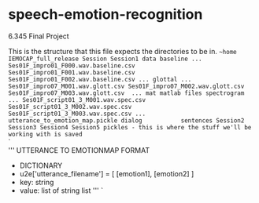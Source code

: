 # speech-emotion-recognition
6.345 Final Project


This is the structure that this file expects the directories to
be in.
`
~home
        IEMOCAP_full_release
                Session
                Session1
                        data
                                baseline
                                        ...
                                        Ses01F_impro01_F000.wav.baseline.csv
                                        Ses01F_impro01_F001.wav.baseline.csv
                                        Ses01F_impro01_F002.wav.baseline.csv
                                        ...
                                glottal
                                        ...
                                        Ses01F_impro07_M001.wav.glott.csv
                                        Ses01F_impro07_M002.wav.glott.csv 
                                        Ses01F_impro07_M003.wav.glott.csv 
                                        ...
                                mat
                                        matlab files
                                spectrogram
                                        ...
                                        Ses01F_script01_3_M001.wav.spec.csv
                                        Ses01F_script01_3_M002.wav.spec.csv
                                        Ses01F_script01_3_M003.wav.spec.csv
                                        ...
                                utterance_to_emotion_map.pickle
                        dialog          
                        sentences
                Session2
                Session3
                Session4
                Session5
        pickles - this is where the stuff we'll be working with is saved
 `      
 `       
 '''
 UTTERANCE TO EMOTIONMAP FORMAT
  - DICTIONARY
  - u2e['utterance_filename'] = [ [emotion1], [emotion2] ]
  - key: string
  - value: list of string list
'''
`
